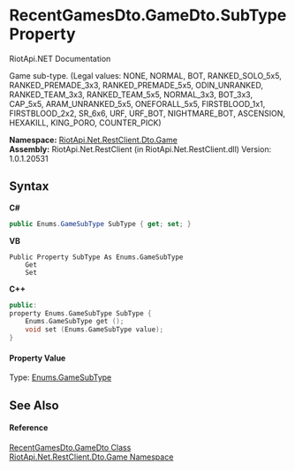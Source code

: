 # RecentGamesDto.GameDto.SubType Property 
RiotApi.NET Documentation 

Game sub-type. (Legal values: NONE, NORMAL, BOT, RANKED_SOLO_5x5, RANKED_PREMADE_3x3, RANKED_PREMADE_5x5, ODIN_UNRANKED, RANKED_TEAM_3x3, RANKED_TEAM_5x5, NORMAL_3x3, BOT_3x3, CAP_5x5, ARAM_UNRANKED_5x5, ONEFORALL_5x5, FIRSTBLOOD_1x1, FIRSTBLOOD_2x2, SR_6x6, URF, URF_BOT, NIGHTMARE_BOT, ASCENSION, HEXAKILL, KING_PORO, COUNTER_PICK)

**Namespace:**&nbsp;<a href="8f950157-2c97-623b-3bf4-ac8c4c87be7b">RiotApi.Net.RestClient.Dto.Game</a><br />**Assembly:**&nbsp;RiotApi.Net.RestClient (in RiotApi.Net.RestClient.dll) Version: 1.0.1.20531

## Syntax

**C#**<br />
``` C#
public Enums.GameSubType SubType { get; set; }
```

**VB**<br />
``` VB
Public Property SubType As Enums.GameSubType
	Get
	Set
```

**C++**<br />
``` C++
public:
property Enums.GameSubType SubType {
	Enums.GameSubType get ();
	void set (Enums.GameSubType value);
}
```


#### Property Value
Type: <a href="b67fe8fb-eda5-23d3-a06a-5abc23cdec27">Enums.GameSubType</a>

## See Also


#### Reference
<a href="ca940ab4-a2c1-e5bd-a95d-1ef1c96be808">RecentGamesDto.GameDto Class</a><br /><a href="8f950157-2c97-623b-3bf4-ac8c4c87be7b">RiotApi.Net.RestClient.Dto.Game Namespace</a><br />